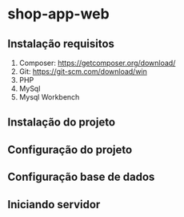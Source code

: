 # shop-app-web

## Instalação requisitos

1. Composer: https://getcomposer.org/download/
2. Git: https://git-scm.com/download/win
3. PHP
4. MySql
5. Mysql Workbench

## Instalação do projeto

## Configuração do projeto

## Configuração base de dados

## Iniciando servidor
